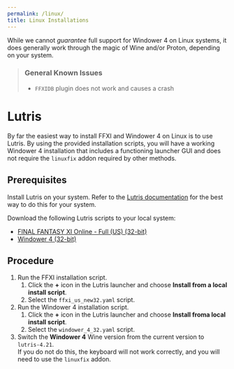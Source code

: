 ```yaml
---
permalink: /linux/
title: Linux Installations
---
```


While we cannot *guarantee* full support for Windower 4 on Linux systems, it does generally work through the magic of Wine and/or Proton, depending on your system.

> ### General Known Issues
> - `FFXIDB` plugin does not work and causes a crash

# Lutris
By far the easiest way to install FFXI and Windower 4 on Linux is to use Lutris. By using the provided installation scripts, you will have a working Windower 4 installation that includes a functioning launcher GUI and does not require the `linuxfix` addon required by other methods.

## Prerequisites
Install Lutris on your system. Refer to the [Lutris documentation](https://lutris.net/downloads) for the best way to do this for your system.

Download the following Lutris scripts to your local system:
- [FINAL FANTASY XI Online - Full (US) (32-bit)](https://cdn.discordapp.com/attachments/1003467859260870676/1028065002000756886/ffxi_us_new32.yaml)
- [Windower 4 (32-bit)](https://cdn.discordapp.com/attachments/1003467859260870676/1028065001648431144/windower_4_32.yaml)

## Procedure
1. Run the FFXI installation script.
   1. Click the **+** icon in the Lutris launcher and choose **Install from a local install script**.
   2. Select the `ffxi_us_new32.yaml` script.
2. Run the Windower 4 installation script.
   1. Click the **+** icon in the Lutris launcher and choose **Install froma local install script**.
   2. Select the `windower_4_32.yaml` script.
3. Switch the **Windower 4** Wine version from the current version to `lutris-4.21`.<br/>If you do not do this, the keyboard will not work correctly, and you will need to use the `linuxfix` addon.
